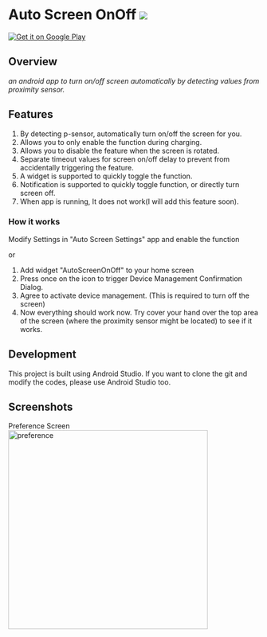 # Auto Screen OnOff <img src='https://travis-ci.org/plateaukao/AutoScreenOnOff.svg?branch=master' />

[![Get it on Google Play](https://developer.android.com/images/brand/en_generic_rgb_wo_45.png)](https://play.google.com/store/apps/details?id=com.danielkao.autoscreenonoff)

## Overview
*an android app to turn on/off screen automatically by detecting values from proximity sensor.*

## Features
1. By detecting p-sensor, automatically turn on/off the screen for you.
2. Allows you to only enable the function during charging.
3. Allows you to disable the feature when the screen is rotated.
4. Separate timeout values for screen on/off delay to prevent from accidentally triggering the feature.
5. A widget is supported to quickly toggle the function.
6. Notification is supported to quickly toggle function, or directly turn screen off.
7. When app is running, It does not work(I will add this feature soon).
### How it works
Modify Settings in "Auto Screen Settings" app and enable the function

or 

1. Add widget "AutoScreenOnOff" to your home screen
2. Press once on the icon to trigger Device Management Confirmation Dialog.
3. Agree to activate device management. (This is required to turn off the screen)
4. Now everything should work now. Try cover your hand over the top area of the screen (where the proximity sensor might be located) to see if it works.

## Development
This project is built using Android Studio. If you want to clone the git and modify the codes, please use Android Studio too.

## Screenshots
Preference Screen
<img src="https://github.com/plateaukao/AutoScreenOnOff/raw/master/screenshots/autoscreenonoff_preferences.png" alt="preference" style="width: 400px;"/>
